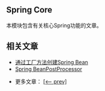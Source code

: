 ## Spring Core

本模块包含有关核心Spring功能的文章。

## 相关文章

+ [通过工厂方法创建Spring Bean](http://tu-yucheng.github.io/spring/2023/05/13/spring-beans-factory-methods.html)
+ [Spring BeanPostProcessor](http://tu-yucheng.github.io/spring/2023/05/13/spring-beanpostprocessor.html)

- 更多文章： [[<-- prev]](../spring-core-3/README.md)